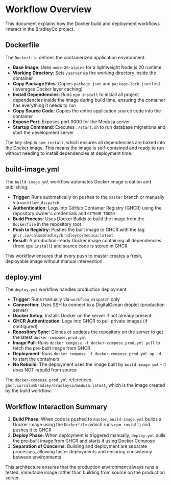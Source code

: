# Workflow Overview

This document explains how the Docker build and deployment workflows interact in the BradleyCo project.

## Dockerfile

The `Dockerfile` defines the containerized application environment:

- **Base Image**: Uses `node:20-alpine` for a lightweight Node.js 20 runtime
- **Working Directory**: Sets `/server` as the working directory inside the container
- **Copy Package Files**: Copies `package.json` and `package-lock.json` first (leverages Docker layer caching)
- **Install Dependencies**: Runs `npm install` to install all project dependencies inside the image during build time, ensuring the container has everything it needs to run
- **Copy Source Code**: Copies the entire application source code into the container
- **Expose Port**: Exposes port 9000 for the Medusa server
- **Startup Command**: Executes `./start.sh` to run database migrations and start the development server

The key step is `npm install`, which ensures all dependencies are baked into the Docker image. This means the image is self-contained and ready to run without needing to install dependencies at deployment time.

## build-image.yml

The `build-image.yml` workflow automates Docker image creation and publishing:

- **Trigger**: Runs automatically on pushes to the `master` branch or manually via `workflow_dispatch`
- **Authentication**: Logs into GitHub Container Registry (GHCR) using the repository owner's credentials and `GITHUB_TOKEN`
- **Build Process**: Uses Docker Buildx to build the image from the `Dockerfile` in the repository root
- **Push to Registry**: Pushes the built image to GHCR with the tag `ghcr.io/calumbradley/bradleyco/medusa:latest`
- **Result**: A production-ready Docker image containing all dependencies (from `npm install`) and source code is stored in GHCR

This workflow ensures that every push to master creates a fresh, deployable image without manual intervention.

## deploy.yml

The `deploy.yml` workflow handles production deployment:

- **Trigger**: Runs manually via `workflow_dispatch` only
- **Connection**: Uses SSH to connect to a DigitalOcean droplet (production server)
- **Docker Setup**: Installs Docker on the server if not already present
- **GHCR Authentication**: Logs into GHCR to pull private images (if configured)
- **Repository Sync**: Clones or updates the repository on the server to get the latest `docker-compose.prod.yml`
- **Image Pull**: Runs `docker compose -f docker-compose.prod.yml pull` to fetch the pre-built image from GHCR
- **Deployment**: Runs `docker compose -f docker-compose.prod.yml up -d` to start the containers
- **No Rebuild**: The deployment uses the image built by `build-image.yml` - it does NOT rebuild from source

The `docker-compose.prod.yml` references `ghcr.io/calumbradley/bradleyco/medusa:latest`, which is the image created by the build workflow.

## Workflow Interaction Summary

1. **Build Phase**: When code is pushed to `master`, `build-image.yml` builds a Docker image using the `Dockerfile` (which runs `npm install`) and pushes it to GHCR
2. **Deploy Phase**: When deployment is triggered manually, `deploy.yml` pulls the pre-built image from GHCR and starts it using Docker Compose
3. **Separation of Concerns**: Building and deployment are separate processes, allowing faster deployments and ensuring consistency between environments

This architecture ensures that the production environment always runs a tested, immutable image rather than building from source on the production server.
